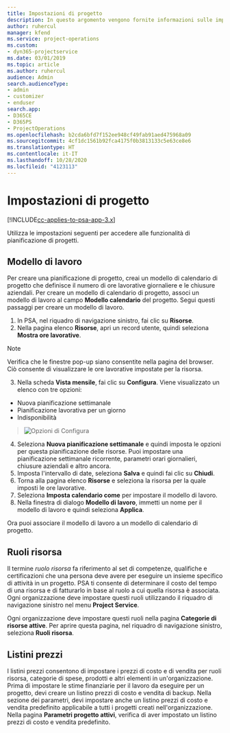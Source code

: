 ```yaml
---
title: Impostazioni di progetto
description: In questo argomento vengono fornite informazioni sulle impostazioni per la gestione di progetti.
author: ruhercul
manager: kfend
ms.service: project-operations
ms.custom:
- dyn365-projectservice
ms.date: 03/01/2019
ms.topic: article
ms.author: ruhercul
audience: Admin
search.audienceType:
- admin
- customizer
- enduser
search.app:
- D365CE
- D365PS
- ProjectOperations
ms.openlocfilehash: b2cda6bfd7f152ee948cf49fab91aed475968a09
ms.sourcegitcommit: 4cf1dc1561b92fca4175f0b3813133c5e63ce8e6
ms.translationtype: HT
ms.contentlocale: it-IT
ms.lasthandoff: 10/28/2020
ms.locfileid: "4123113"
---
```

# <a name="project-settings"></a>Impostazioni di progetto

[!INCLUDE[cc-applies-to-psa-app-3.x](../includes/cc-applies-to-psa-app-3x.md)]

Utilizza le impostazioni seguenti per accedere alle funzionalità di pianificazione di progetti.

## <a name="work-template"></a>Modello di lavoro

Per creare una pianificazione di progetto, creai un modello di calendario di progetto che definisce il numero di ore lavorative giornaliere e le chiusure aziendali. Per creare un modello di calendario di progetto, associ un modello di lavoro al campo **Modello calendario** del progetto. Segui questi passaggi per creare un modello di lavoro.

1. In PSA, nel riquadro di navigazione sinistro, fai clic su **Risorse**. 
2. Nella pagina elenco **Risorse**, apri un record utente, quindi seleziona **Mostra ore lavorative**.

  > [!NOTE]
  > Verifica che le finestre pop-up siano consentite nella pagina del browser. Ciò consente di visualizzare le ore lavorative impostate per la risorsa.
  
3. Nella scheda **Vista mensile**, fai clic su **Configura**. Viene visualizzato un elenco con tre opzioni: 

  - Nuova pianificazione settimanale
  - Pianificazione lavorativa per un giorno
  - Indisponibilità

> ![Opzioni di Configura](media/project-13.png)

4. Seleziona **Nuova pianificazione settimanale** e quindi imposta le opzioni per questa pianificazione delle risorse. Puoi impostare una pianificazione settimanale ricorrente, parametri orari giornalieri, chiusure aziendali e altro ancora.
5. Imposta l'intervallo di date, seleziona **Salva** e quindi fai clic su **Chiudi**. 
6. Torna alla pagina elenco **Risorse** e seleziona la risorsa per la quale imposti le ore lavorative. 
7. Seleziona **Imposta calendario come** per impostare il modello di lavoro. 
8. Nella finestra di dialogo **Modello di lavoro**, immetti un nome per il modello di lavoro e quindi seleziona **Applica**. 

Ora puoi associare il modello di lavoro a un modello di calendario di progetto.

## <a name="resource-roles"></a>Ruoli risorsa

Il termine *ruolo risorsa* fa riferimento al set di competenze, qualifiche e certificazioni che una persona deve avere per eseguire un insieme specifico di attività in un progetto. PSA ti consente di determinare il costo del tempo di una risorsa e di fatturarlo in base al ruolo a cui quella risorsa è associata. Ogni organizzazione deve impostare questi ruoli utilizzando il riquadro di navigazione sinistro nel menu **Project Service**.

Ogni organizzazione deve impostare questi ruoli nella pagina **Categorie di risorse attive**. Per aprire questa pagina, nel riquadro di navigazione sinistro, seleziona **Ruoli risorsa**.

## <a name="price-lists"></a>Listini prezzi

I listini prezzi consentono di impostare i prezzi di costo e di vendita per ruoli risorsa, categorie di spese, prodotti e altri elementi in un'organizzazione. Prima di impostare le stime finanziarie per il lavoro da eseguire per un progetto, devi creare un listino prezzi di costo e vendita di backup. Nella sezione dei parametri, devi impostare anche un listino prezzi di costo e vendita predefinito applicabile a tutti i progetti creati nell'organizzazione. Nella pagina **Parametri progetto attivi**, verifica di aver impostato un listino prezzi di costo e vendita predefinito.
